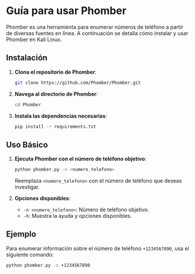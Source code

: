 # Guía para usar Phomber

Phomber es una herramienta para enumerar números de teléfono a partir de diversas fuentes en línea. A continuación se detalla cómo instalar y usar Phomber en Kali Linux.

## Instalación

1. **Clona el repositorio de Phomber**:
    ```bash
    git clone https://github.com/Phomber/Phomber.git
    ```

2. **Navega al directorio de Phomber**:
    ```bash
    cd Phomber
    ```

3. **Instala las dependencias necesarias**:
    ```bash
    pip install -r requirements.txt
    ```

## Uso Básico

1. **Ejecuta Phomber con el número de teléfono objetivo**:
    ```bash
    python phomber.py -n <numero_telefono>
    ```

   Reemplaza `<numero_telefono>` con el número de teléfono que deseas investigar.

2. **Opciones disponibles**:

    - `-n <numero_telefono>`: Número de teléfono objetivo.
    - `-h`: Muestra la ayuda y opciones disponibles.

## Ejemplo

Para enumerar información sobre el número de teléfono `+1234567890`, usa el siguiente comando:

```bash
python phomber.py -n +1234567890
```


